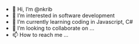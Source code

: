 - 👋 Hi, I’m @nkrib
- 👀 I’m interested in software development 
- 🌱 I’m currently learning coding in Javascript, C#
- 💞️ I’m looking to collaborate on ...
- 📫 How to reach me ...

<!---
nkrib/nkrib is a ✨ special ✨ repository because its `README.md` (this file) appears on your GitHub profile.
You can click the Preview link to take a look at your changes.
--->
